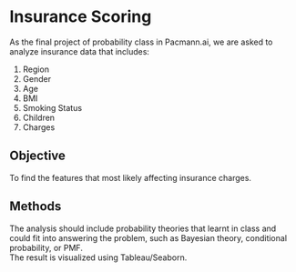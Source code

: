 # Insurance Scoring
As the final project of probability class in Pacmann.ai, we are asked to analyze insurance data that includes:
1. Region
2. Gender
3. Age
4. BMI
5. Smoking Status
6. Children
7. Charges
## Objective
To find the features that most likely affecting insurance charges.
## Methods
The analysis should include probability theories that learnt in class and could fit into answering the problem, such as Bayesian theory, conditional probability, or PMF.
<br>
The result is visualized using Tableau/Seaborn.
